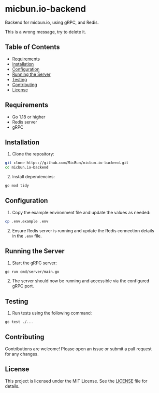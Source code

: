 # micbun.io-backend

Backend for micbun.io, using gRPC, and Redis.

This is a wrong message, try to delete it.

## Table of Contents
- [Requirements](#requirements)
- [Installation](#installation)
- [Configuration](#configuration)
- [Running the Server](#running-the-server)
- [Testing](#testing)
- [Contributing](#contributing)
- [License](#license)

## Requirements

- Go 1.18 or higher
- Redis server
- gRPC

## Installation

1. Clone the repository:

```bash
git clone https://github.com/MicBun/micbun.io-backend.git
cd micbun.io-backend
```

2. Install dependencies:

```bash
go mod tidy
```

## Configuration

1. Copy the example environment file and update the values as needed:

```bash
cp .env.example .env
```

2. Ensure Redis server is running and update the Redis connection details in the `.env` file.

## Running the Server

1. Start the gRPC server:

```bash
go run cmd/server/main.go
```

2. The server should now be running and accessible via the configured gRPC port.

## Testing

1. Run tests using the following command:

```bash
go test ./...
```

## Contributing

Contributions are welcome! Please open an issue or submit a pull request for any changes.

## License

This project is licensed under the MIT License. See the [LICENSE](LICENSE) file for details.
